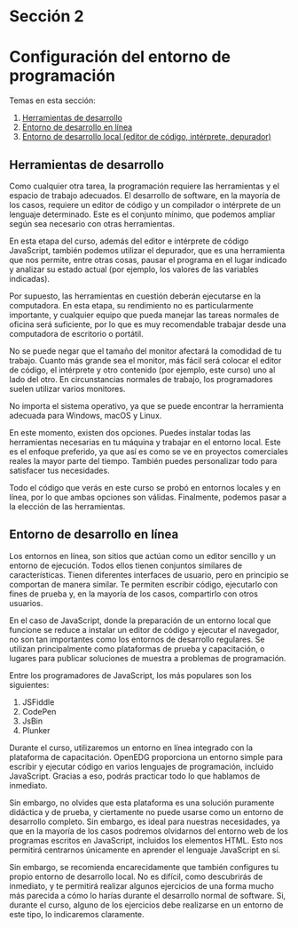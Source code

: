 # Sección 2
# Configuración del entorno de programación

Temas en esta sección:
  1. [Herramientas de desarrollo](#Herramientasdedesarrollo)
  1. [Entorno de desarrollo en línea](#Entornodedesarrolloenlínea)
  1. [Entorno de desarrollo local (editor de código, intérprete, depurador)](#Entorno)

## Herramientas de desarrollo
Como cualquier otra tarea, la programación requiere las herramientas y el espacio de trabajo adecuados. El desarrollo de software, en la mayoría de los casos, requiere un editor de código y un compilador o intérprete de un lenguaje determinado. Este es el conjunto mínimo, que podemos ampliar según sea necesario con otras herramientas.

En esta etapa del curso, además del editor e intérprete de código JavaScript, también podemos utilizar el depurador, que es una herramienta que nos permite, entre otras cosas, pausar el programa en el lugar indicado y analizar su estado actual (por ejemplo, los valores de las variables indicadas).

Por supuesto, las herramientas en cuestión deberán ejecutarse en la computadora. En esta etapa, su rendimiento no es particularmente importante, y cualquier equipo que pueda manejar las tareas normales de oficina será suficiente, por lo que es muy recomendable trabajar desde una computadora de escritorio o portátil.

No se puede negar que el tamaño del monitor afectará la comodidad de tu trabajo. Cuanto más grande sea el monitor, más fácil será colocar el editor de código, el intérprete y otro contenido (por ejemplo, este curso) uno al lado del otro. En circunstancias normales de trabajo, los programadores suelen utilizar varios monitores.

No importa el sistema operativo, ya que se puede encontrar la herramienta adecuada para Windows, macOS y Linux.

En este momento, existen dos opciones. Puedes instalar todas las herramientas necesarias en tu máquina y trabajar en el entorno local. Este es el enfoque preferido, ya que así es como se ve en proyectos comerciales reales la mayor parte del tiempo. También puedes personalizar todo para satisfacer tus necesidades.

Todo el código que verás en este curso se probó en entornos locales y en línea, por lo que ambas opciones son válidas. Finalmente, podemos pasar a la elección de las herramientas.

## Entorno de desarrollo en línea
Los entornos en línea, son sitios que actúan como un editor sencillo y un entorno de ejecución. Todos ellos tienen conjuntos similares de características. Tienen diferentes interfaces de usuario, pero en principio se comportan de manera similar. Te permiten escribir código, ejecutarlo con fines de prueba y, en la mayoría de los casos, compartirlo con otros usuarios.

En el caso de JavaScript, donde la preparación de un entorno local que funcione se reduce a instalar un editor de código y ejecutar el navegador, no son tan importantes como los entornos de desarrollo regulares. Se utilizan principalmente como plataformas de prueba y capacitación, o lugares para publicar soluciones de muestra a problemas de programación.

Entre los programadores de JavaScript, los más populares son los siguientes:

1. JSFiddle
2. CodePen
3. JsBin
4. Plunker

Durante el curso, utilizaremos un entorno en línea integrado con la plataforma de capacitación. OpenEDG proporciona un entorno simple para escribir y ejecutar código en varios lenguajes de programación, incluido JavaScript. Gracias a eso, podrás practicar todo lo que hablamos de inmediato.

Sin embargo, no olvides que esta plataforma es una solución puramente didáctica y de prueba, y ciertamente no puede usarse como un entorno de desarrollo completo. Sin embargo, es ideal para nuestras necesidades, ya que en la mayoría de los casos podremos olvidarnos del entorno web de los programas escritos en JavaScript, incluidos los elementos HTML. Esto nos permitirá centrarnos únicamente en aprender el lenguaje JavaScript en sí.

Sin embargo, se recomienda encarecidamente que también configures tu propio entorno de desarrollo local. No es difícil, como descubrirás de inmediato, y te permitirá realizar algunos ejercicios de una forma mucho más parecida a cómo lo harías durante el desarrollo normal de software. Si, durante el curso, alguno de los ejercicios debe realizarse en un entorno de este tipo, lo indicaremos claramente.

 

